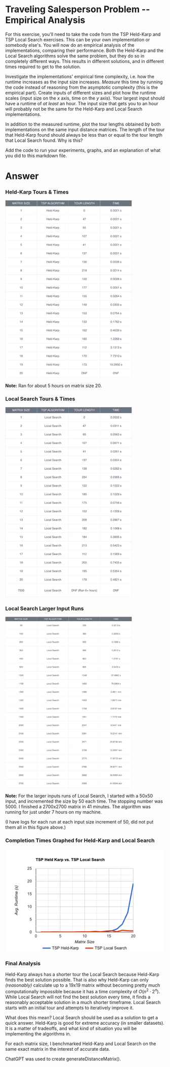 # Traveling Salesperson Problem -- Empirical Analysis

For this exercise, you'll need to take the code from the TSP Held-Karp and TSP
Local Search exercises. This can be your own implementation or somebody else's.
You will now do an empirical analysis of the implementations, comparing their
performance. Both the Held-Karp and the Local Search algorithms solve the same
problem, but they do so in completely different ways. This results in different
solutions, and in different times required to get to the solution.

Investigate the implementations' empirical time complexity, i.e. how the runtime
increases as the input size increases. *Measure* this time by running the code
instead of reasoning from the asymptotic complexity (this is the empirical
part). Create inputs of different sizes and plot how the runtime scales (input
size on the $x$ axis, time on the $y$ axis). Your largest input should have a
runtime of *at least* an hour. The input size that gets you to an hour will
probably not be the same for the Held-Karp and Local Search implementations.

In addition to the measured runtime, plot the tour lengths obtained by both
implementations on the same input distance matrices. The length of the tour that
Held-Karp found should always be less than or equal to the tour length that
Local Search found. Why is this?

Add the code to run your experiments, graphs, and an explanation of what you did
to this markdown file.

# Answer

### Held-Karp Tours & Times
<img src="hk.png" alt="Held-Karp Table" width="400">

**Note:** Ran for about 5 hours on matrix size 20.

### Local Search Tours & Times
<img src="ls.png" alt="Local Search Table" width="400">

### Local Search Larger Input Runs 
<img src="lsexpanded.png" alt="Local Search Table" width="400">

**Note:** For the larger inputs runs of Local Search, I started with a 50x50 input, and incremented the size by 50 each time. The stopping number was 5000. I finished a 2700x2700 matrix in 41 minutes. The algorithm was running for just under 7 hours on my machine.

(I have logs for each run at each input size increment of 50, did not put them all in this figure above.)

### Completion Times Graphed for Held-Karp and Local Search
<img src="tspComp.png" alt="Completed TSP Line Graph" width="500">

### Final Analysis

Held-Karp always has a shorter tour the Local Search because Held-Karp finds the best solution possible. That is also why Held-Karp can only *(reasonably)* calculate up to a 19x19 matrix without becoming pretty much computationally impossible because it has a time complexity of $O(n^2 \cdot 2^n)$. While Local Search will not find the best solution every time, it finds a reasonably acceptable solution in a much shorter timeframe. Local Search starts with an initial tour and attempts to iteratively improve it.

What does this mean? Local Search should be used as a solution to get a quick answer. Held-Karp is good for extreme accuracy (in smaller datasets). It is a matter of tradeoffs, and what kind of situation you will be implementing the algorithms in.

For each matrix size, I benchmarked Held-Karp and Local Search on the same exact matrix in the interest of accurate data.

ChatGPT was used to create generateDistanceMatrix().
